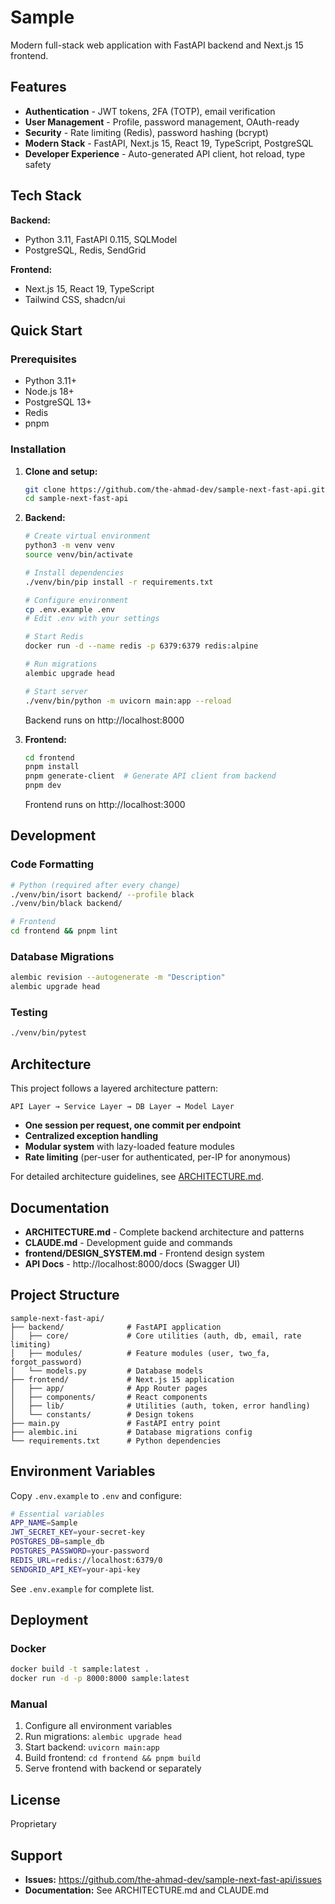 # Sample

Modern full-stack web application with FastAPI backend and Next.js 15 frontend.

## Features

- **Authentication** - JWT tokens, 2FA (TOTP), email verification
- **User Management** - Profile, password management, OAuth-ready
- **Security** - Rate limiting (Redis), password hashing (bcrypt)
- **Modern Stack** - FastAPI, Next.js 15, React 19, TypeScript, PostgreSQL
- **Developer Experience** - Auto-generated API client, hot reload, type safety

## Tech Stack

**Backend:**

- Python 3.11, FastAPI 0.115, SQLModel
- PostgreSQL, Redis, SendGrid

**Frontend:**

- Next.js 15, React 19, TypeScript
- Tailwind CSS, shadcn/ui

## Quick Start

### Prerequisites

- Python 3.11+
- Node.js 18+
- PostgreSQL 13+
- Redis
- pnpm

### Installation

1. **Clone and setup:**

   ```bash
   git clone https://github.com/the-ahmad-dev/sample-next-fast-api.git
   cd sample-next-fast-api
   ```

2. **Backend:**

   ```bash
   # Create virtual environment
   python3 -m venv venv
   source venv/bin/activate

   # Install dependencies
   ./venv/bin/pip install -r requirements.txt

   # Configure environment
   cp .env.example .env
   # Edit .env with your settings

   # Start Redis
   docker run -d --name redis -p 6379:6379 redis:alpine

   # Run migrations
   alembic upgrade head

   # Start server
   ./venv/bin/python -m uvicorn main:app --reload
   ```

   Backend runs on http://localhost:8000

3. **Frontend:**

   ```bash
   cd frontend
   pnpm install
   pnpm generate-client  # Generate API client from backend
   pnpm dev
   ```

   Frontend runs on http://localhost:3000

## Development

### Code Formatting

```bash
# Python (required after every change)
./venv/bin/isort backend/ --profile black
./venv/bin/black backend/

# Frontend
cd frontend && pnpm lint
```

### Database Migrations

```bash
alembic revision --autogenerate -m "Description"
alembic upgrade head
```

### Testing

```bash
./venv/bin/pytest
```

## Architecture

This project follows a layered architecture pattern:

```
API Layer → Service Layer → DB Layer → Model Layer
```

- **One session per request, one commit per endpoint**
- **Centralized exception handling**
- **Modular system** with lazy-loaded feature modules
- **Rate limiting** (per-user for authenticated, per-IP for anonymous)

For detailed architecture guidelines, see [ARCHITECTURE.md](ARCHITECTURE.md).

## Documentation

- **ARCHITECTURE.md** - Complete backend architecture and patterns
- **CLAUDE.md** - Development guide and commands
- **frontend/DESIGN_SYSTEM.md** - Frontend design system
- **API Docs** - http://localhost:8000/docs (Swagger UI)

## Project Structure

```
sample-next-fast-api/
├── backend/              # FastAPI application
│   ├── core/             # Core utilities (auth, db, email, rate limiting)
│   ├── modules/          # Feature modules (user, two_fa, forgot_password)
│   └── models.py         # Database models
├── frontend/             # Next.js 15 application
│   ├── app/              # App Router pages
│   ├── components/       # React components
│   ├── lib/              # Utilities (auth, token, error handling)
│   └── constants/        # Design tokens
├── main.py               # FastAPI entry point
├── alembic.ini           # Database migrations config
└── requirements.txt      # Python dependencies
```

## Environment Variables

Copy `.env.example` to `.env` and configure:

```bash
# Essential variables
APP_NAME=Sample
JWT_SECRET_KEY=your-secret-key
POSTGRES_DB=sample_db
POSTGRES_PASSWORD=your-password
REDIS_URL=redis://localhost:6379/0
SENDGRID_API_KEY=your-api-key
```

See `.env.example` for complete list.

## Deployment

### Docker

```bash
docker build -t sample:latest .
docker run -d -p 8000:8000 sample:latest
```

### Manual

1. Configure all environment variables
2. Run migrations: `alembic upgrade head`
3. Start backend: `uvicorn main:app`
4. Build frontend: `cd frontend && pnpm build`
5. Serve frontend with backend or separately

## License

Proprietary

## Support

- **Issues:** https://github.com/the-ahmad-dev/sample-next-fast-api/issues
- **Documentation:** See ARCHITECTURE.md and CLAUDE.md
